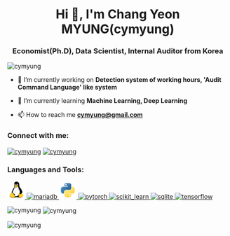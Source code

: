 <h1 align="center">Hi 👋, I'm Chang Yeon MYUNG(cymyung)</h1>
<h3 align="center">Economist(Ph.D), Data Scientist, Internal Auditor from Korea</h3>

<p align="left"> <img src="https://komarev.com/ghpvc/?username=cymyung&label=Profile%20views&color=0e75b6&style=flat" alt="cymyung" /> </p>

- 🔭 I’m currently working on **Detection system of working hours, 'Audit Command Language' like system**

- 🌱 I’m currently learning **Machine Learning, Deep Learning**

- 📫 How to reach me **cymyung@gmail.com**

<h3 align="left">Connect with me:</h3>
<p align="left">
<a href="https://linkedin.com/in/cymyung" target="blank"><img align="center" src="https://raw.githubusercontent.com/rahuldkjain/github-profile-readme-generator/master/src/images/icons/Social/linked-in-alt.svg" alt="cymyung" height="30" width="40" /></a>
<a href="https://fb.com/cymyung" target="blank"><img align="center" src="https://raw.githubusercontent.com/rahuldkjain/github-profile-readme-generator/master/src/images/icons/Social/facebook.svg" alt="cymyung" height="30" width="40" /></a>
</p>

<h3 align="left">Languages and Tools:</h3>
<p align="left"> <a href="https://www.linux.org/" target="_blank" rel="noreferrer"> <img src="https://raw.githubusercontent.com/devicons/devicon/master/icons/linux/linux-original.svg" alt="linux" width="40" height="40"/> </a> <a href="https://mariadb.org/" target="_blank" rel="noreferrer"> <img src="https://www.vectorlogo.zone/logos/mariadb/mariadb-icon.svg" alt="mariadb" width="40" height="40"/> </a> <a href="https://www.python.org" target="_blank" rel="noreferrer"> <img src="https://raw.githubusercontent.com/devicons/devicon/master/icons/python/python-original.svg" alt="python" width="40" height="40"/> </a> <a href="https://pytorch.org/" target="_blank" rel="noreferrer"> <img src="https://www.vectorlogo.zone/logos/pytorch/pytorch-icon.svg" alt="pytorch" width="40" height="40"/> </a> <a href="https://scikit-learn.org/" target="_blank" rel="noreferrer"> <img src="https://upload.wikimedia.org/wikipedia/commons/0/05/Scikit_learn_logo_small.svg" alt="scikit_learn" width="40" height="40"/> </a> <a href="https://www.sqlite.org/" target="_blank" rel="noreferrer"> <img src="https://www.vectorlogo.zone/logos/sqlite/sqlite-icon.svg" alt="sqlite" width="40" height="40"/> </a> <a href="https://www.tensorflow.org" target="_blank" rel="noreferrer"> <img src="https://www.vectorlogo.zone/logos/tensorflow/tensorflow-icon.svg" alt="tensorflow" width="40" height="40"/> </a> </p>

<p><img align="left" src="https://github-readme-stats.vercel.app/api/top-langs?username=cymyung&show_icons=true&locale=en&layout=compact" alt="cymyung" /></p>

<p>&nbsp;<img align="center" src="https://github-readme-stats.vercel.app/api?username=cymyung&show_icons=true&locale=en" alt="cymyung" /></p>

<p><img align="center" src="https://github-readme-streak-stats.herokuapp.com/?user=cymyung&" alt="cymyung" /></p>
